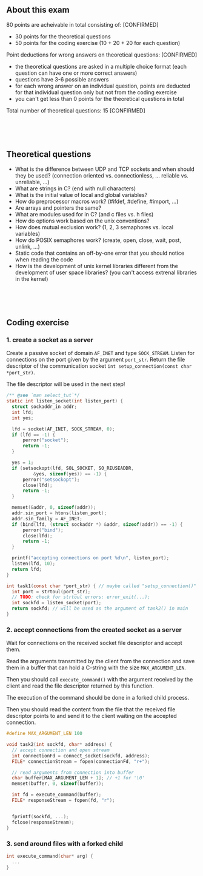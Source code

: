 ## About this exam

80 points are acheivable in total consisting of: [CONFIRMED]

- 30 points for the theoretical questions
- 50 points for the coding exercise (10 + 20 + 20 for each question)

Point deductions for wrong answers on theoretical questions: [CONFIRMED]

- the theoretical questions are asked in a multiple choice format (each question can have one or more correct answers)
- questions have 3-6 possible answers
- for each wrong answer on an individual question, points are deducted for that individual question only but not from the coding exercise
- you can't get less than 0 points for the theoretical questions in total

Total number of theoretical questions: 15 [CONFIRMED]

<br><br><br>

## Theoretical questions

- What is the difference between UDP and TCP sockets and when should they be used? (connection oriented vs. connectionless, ... reliable vs. unreliable, ...)
- What are strings in C? (end with null characters)
- What is the initial value of local and global variables?
- How do preprocessor macros work? (#ifdef, #define, #import, ...)
- Are arrays and pointers the same?
- What are modules used for in C? (and c files vs. h files)
- How do options work based on the unix conventions?
- How does mutual exclusion work? (1, 2, 3 semaphores vs. local variables)
- How do POSIX semaphores work? (create, open, close, wait, post, unlink, ...)
- Static code that contains an off-by-one error that you should notice when reading the code
- How is the development of unix kernel libraries different from the development of user space libraries? (you can't access extrenal libraries in the kernel)

<br><br><br>

## Coding exercise

### 1. create a socket as a server

Create a passive socket of domain `AF_INET` and type `SOCK_STREAM`.
Listen for connections on the port given by the argument `port_str`.
Return the file descriptor of the communication socket `int setup_connection(const char *port_str)`.

The file descriptor will be used in the next step!

```c
/** @see `man select_tut`*/
static int listen_socket(int listen_port) {
  struct sockaddr_in addr;
  int lfd;
  int yes;

  lfd = socket(AF_INET, SOCK_STREAM, 0);
  if (lfd == -1) {
      perror("socket");
      return -1;
  }

  yes = 1;
  if (setsockopt(lfd, SOL_SOCKET, SO_REUSEADDR,
          &yes, sizeof(yes)) == -1) {
      perror("setsockopt");
      close(lfd);
      return -1;
  }

  memset(&addr, 0, sizeof(addr));
  addr.sin_port = htons(listen_port);
  addr.sin_family = AF_INET;
  if (bind(lfd, (struct sockaddr *) &addr, sizeof(addr)) == -1) {
      perror("bind");
      close(lfd);
      return -1;
  }

  printf("accepting connections on port %d\n", listen_port);
  listen(lfd, 10);
  return lfd;
}

int task1(const char *port_str) { // maybe called "setup_connection()" ?
  int port = strtoul(port_str);
  // TODO: check for strtoul errors: error_exit(...);
  int sockfd = listen_socket(port);
  return sockfd; // will be used as the argument of task2() in main
}
```


### 2. accept connections from the created socket as a server

Wait for connections on the received socket file descriptor and accept them.

Read the arguments transmitted by the client from the connection and save them in a buffer that can hold a C-string with the size `MAX_ARGUMENT_LEN`.

Then you should call `execute_command()` with the argument received by the client and read the file descriptor returned by this function.

The execution of the command should be done in a forked child process.

Then you should read the content from the file that the received file descriptor points to and send it to the client waiting on the accepted connection.

```c
#define MAX_ARGUMENT_LEN 100

void task2(int sockfd, char* address) {
  // accept connection and open stream
  int connectionFd = connect_socket(sockfd, address);
  FILE* connectionStream = fopen(connectionFd, "r+");  

  // read arguments from connection into buffer
  char buffer[MAX_ARGUMENT_LEN + 1]; // +1 for '\0'
  memset(buffer, 0, sizeof(buffer));

  int fd = execute_command(buffer);
  FILE* responseStream = fopen(fd, "r");


  fprintf(sockfd, ...);
  fclose(responseStream);
}
```

### 3. send around files with a forked child

```c
int execute_command(char* arg) {
  ...
}
```
